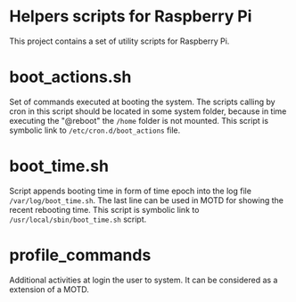 Helpers scripts for Raspberry Pi
=====
This project contains a set of utility scripts for Raspberry Pi.

boot_actions.sh
=====
Set of commands executed at booting the system. The scripts calling
by cron in this script  should be located in some system folder,
because in time executing the "@reboot" the `/home` folder is not mounted.
This script is symbolic link to `/etc/cron.d/boot_actions` file.

boot_time.sh
=====
Script appends booting time in form of time epoch into the log file
`/var/log/boot_time.sh`. The last line can be used in MOTD for showing
the recent rebooting time.
This script is symbolic link to `/usr/local/sbin/boot_time.sh` script.

profile_commands
=====
Additional activities at login the user to system. It can be considered
as a extension of a MOTD.
